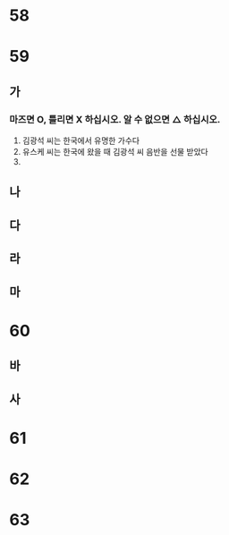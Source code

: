 # 58
# 59
## 가
### 마즈면 O, 틀리면 X 하십시오. 알 수 없으면 △ 하십시오.
1. 김광석 씨는 한국에서 유명한 가수다
2. 유스케 씨는 한국에 왔을 때 김광석 씨 음반을 선물 받았다
3. 
## 나 
## 다
## 라
## 마
# 60
## 바
## 사

# 61
# 62
# 63